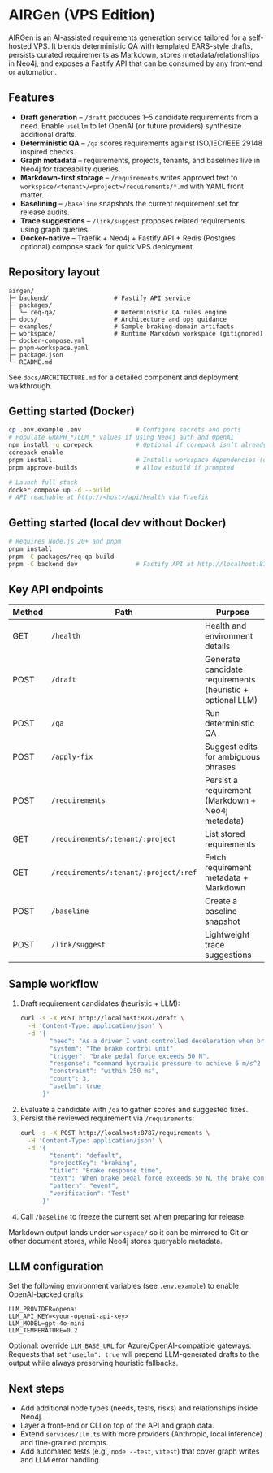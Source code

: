 # AIRGen (VPS Edition)

AIRGen is an AI-assisted requirements generation service tailored for a self-hosted VPS. It blends deterministic QA with templated EARS-style drafts, persists curated requirements as Markdown, stores metadata/relationships in Neo4j, and exposes a Fastify API that can be consumed by any front-end or automation.

## Features
- **Draft generation** – `/draft` produces 1–5 candidate requirements from a need. Enable `useLlm` to let OpenAI (or future providers) synthesize additional drafts.
- **Deterministic QA** – `/qa` scores requirements against ISO/IEC/IEEE 29148 inspired checks.
- **Graph metadata** – requirements, projects, tenants, and baselines live in Neo4j for traceability queries.
- **Markdown-first storage** – `/requirements` writes approved text to `workspace/<tenant>/<project>/requirements/*.md` with YAML front matter.
- **Baselining** – `/baseline` snapshots the current requirement set for release audits.
- **Trace suggestions** – `/link/suggest` proposes related requirements using graph queries.
- **Docker-native** – Traefik + Neo4j + Fastify API + Redis (Postgres optional) compose stack for quick VPS deployment.

## Repository layout
```
airgen/
├─ backend/                  # Fastify API service
├─ packages/
│  └─ req-qa/                # Deterministic QA rules engine
├─ docs/                     # Architecture and ops guidance
├─ examples/                 # Sample braking-domain artifacts
├─ workspace/                # Runtime Markdown workspace (gitignored)
├─ docker-compose.yml
├─ pnpm-workspace.yaml
├─ package.json
└─ README.md
```

See `docs/ARCHITECTURE.md` for a detailed component and deployment walkthrough.

## Getting started (Docker)
```bash
cp .env.example .env               # Configure secrets and ports
# Populate GRAPH_*/LLM_* values if using Neo4j auth and OpenAI
npm install -g corepack            # Optional if corepack isn’t already enabled
corepack enable
pnpm install                       # Installs workspace dependencies (once)
pnpm approve-builds                # Allow esbuild if prompted

# Launch full stack
docker compose up -d --build
# API reachable at http://<host>/api/health via Traefik
```

## Getting started (local dev without Docker)
```bash
# Requires Node.js 20+ and pnpm
pnpm install
pnpm -C packages/req-qa build
pnpm -C backend dev                # Fastify API at http://localhost:8787
```

## Key API endpoints
| Method | Path                                      | Purpose |
| ------ | ----------------------------------------- | ------- |
| GET    | `/health`                                 | Health and environment details |
| POST   | `/draft`                                  | Generate candidate requirements (heuristic + optional LLM) |
| POST   | `/qa`                                     | Run deterministic QA |
| POST   | `/apply-fix`                              | Suggest edits for ambiguous phrases |
| POST   | `/requirements`                           | Persist a requirement (Markdown + Neo4j metadata) |
| GET    | `/requirements/:tenant/:project`          | List stored requirements |
| GET    | `/requirements/:tenant/:project/:ref`     | Fetch requirement metadata + Markdown |
| POST   | `/baseline`                               | Create a baseline snapshot |
| POST   | `/link/suggest`                           | Lightweight trace suggestions |

## Sample workflow
1. Draft requirement candidates (heuristic + LLM):
   ```bash
   curl -s -X POST http://localhost:8787/draft \
     -H 'Content-Type: application/json' \
     -d '{
           "need": "As a driver I want controlled deceleration when braking",
           "system": "The brake control unit",
           "trigger": "brake pedal force exceeds 50 N",
           "response": "command hydraulic pressure to achieve 6 m/s^2 deceleration",
           "constraint": "within 250 ms",
           "count": 3,
           "useLlm": true
         }'
   ```
2. Evaluate a candidate with `/qa` to gather scores and suggested fixes.
3. Persist the reviewed requirement via `/requirements`:
   ```bash
   curl -s -X POST http://localhost:8787/requirements \
     -H 'Content-Type: application/json' \
     -d '{
           "tenant": "default",
           "projectKey": "braking",
           "title": "Brake response time",
           "text": "When brake pedal force exceeds 50 N, the brake control unit shall command hydraulic pressure to achieve 6 m/s^2 deceleration within 250 ms.",
           "pattern": "event",
           "verification": "Test"
         }'
   ```
4. Call `/baseline` to freeze the current set when preparing for release.

Markdown output lands under `workspace/` so it can be mirrored to Git or other document stores, while Neo4j stores queryable metadata.

## LLM configuration
Set the following environment variables (see `.env.example`) to enable OpenAI-backed drafts:
```
LLM_PROVIDER=openai
LLM_API_KEY=<your-openai-api-key>
LLM_MODEL=gpt-4o-mini
LLM_TEMPERATURE=0.2
```
Optional: override `LLM_BASE_URL` for Azure/OpenAI-compatible gateways. Requests that set `"useLlm": true` will prepend LLM-generated drafts to the output while always preserving heuristic fallbacks.

## Next steps
- Add additional node types (needs, tests, risks) and relationships inside Neo4j.
- Layer a front-end or CLI on top of the API and graph data.
- Extend `services/llm.ts` with more providers (Anthropic, local inference) and fine-grained prompts.
- Add automated tests (e.g., `node --test`, `vitest`) that cover graph writes and LLM error handling.
